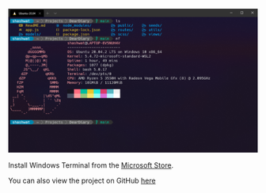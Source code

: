 ![Screenshot of my Windows Terminal](WindowTerminal.png)

Install Windows Terminal from the [Microsoft Store](https://www.microsoft.com/en-us/p/windows-terminal/9n0dx20hk701). 

You can also view the project on GitHub [here](https://github.com/Microsoft/Terminal) 
